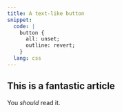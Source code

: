 ```yaml
---
title: A text-like button
snippet:
  code: |
    button {
      all: unset;
      outline: revert;
    }
  lang: css
---
```


## This is a fantastic article

You _should_ read it.
